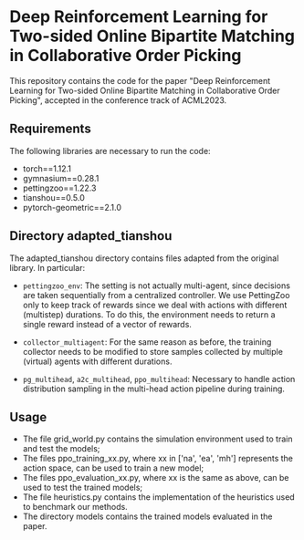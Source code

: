 # Deep Reinforcement Learning for Two-sided Online Bipartite Matching in Collaborative Order Picking
This repository contains the code for the paper "Deep Reinforcement Learning for Two-sided Online Bipartite Matching in Collaborative Order Picking", accepted in the conference track of ACML2023.

## Requirements
The following libraries are necessary to run the code:
- torch==1.12.1
- gymnasium==0.28.1
- pettingzoo==1.22.3
- tianshou==0.5.0
- pytorch-geometric==2.1.0

## Directory adapted_tianshou
The adapted_tianshou directory contains files adapted from the original library.
In particular:

- `pettingzoo_env`:
The setting is not actually multi-agent, since decisions are taken sequentially from a centralized controller.
We use PettingZoo only to keep track of rewards since we deal with actions with different (multistep) durations.
To do this, the environment needs to return a single reward instead of a vector of rewards.

- `collector_multiagent`:
For the same reason as before, the training collector needs to be modified to store samples collected by multiple (virtual) agents with different durations.

- `pg_multihead`, `a2c_multihead`, `ppo_multihead`:
Necessary to handle action distribution sampling in the multi-head action pipeline during training.

## Usage
- The file grid_world.py contains the simulation environment used to train and test the models;
- The files ppo_training_xx.py, where xx in ['na', 'ea', 'mh'] represents the action space, can be used to train a new model;
- The files ppo_evaluation_xx.py, where xx is the same as above, can be used to test the trained models;
- The file heuristics.py contains the implementation of the heuristics used to benchmark our methods.
- The directory models contains the trained models evaluated in the paper.